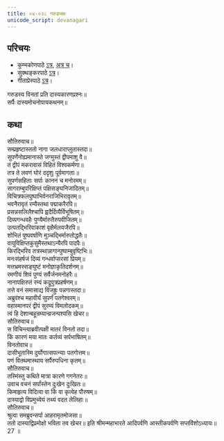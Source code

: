 ```yaml
---  
title: ०४-०२८ गरुडभक्षः
unicode_script: devanagari
---  
```


## परिचयः
- कुम्भकोणपाठे [ऽत्र](https://archive.org/details/mahAbhArata-kumbhakoNam/page/n369), [अत्र च](https://sanskritdocuments.org/mirrors/mahabharata/mbhK/mahabharata-k-01-sa.html)।
- सुक्थङ्करपाठे [ऽत्र](http://bombay.indology.info/mahabharata/text/UD/MBh01.txt)।
- गीताप्रेस्पाठे [ऽत्र](https://archive.org/stream/mahabharata01ramauoft#page/564/mode/2up)।

गरुडस्य विनतां प्रति दास्यकारणप्रश्नः॥  
सर्पैः दास्यमोचनोपायकथनम्॥  

## कथा

सौतिरुवाच॥  
सम्प्रहृष्टास्ततो नागा जलधाराप्लुतास्तदा॥  
सुपर्णेनोह्यमानास्ते जग्मुस्तं द्वीपमाशु वै॥  
तं द्वीपं मकरावासं विहितं विश्वकर्मणा॥  
तत्र ते लवणं घोरं ददृशुः पूर्वमागताः॥  
सुपर्णसहिताः सर्पाः काननं च मनोरमम्॥  
सागराम्बुपरिक्षिप्तं पक्षिसङ्घनिजादितम्॥  
विचित्रफलपुष्पाभिर्वनराजिभिरावृतम्॥  
भवनैरावृतं रम्यैस्तथा पद्माकरैरपि॥  
प्रसन्नसलिलैश्चापि ह्वदैर्दिव्यैर्विभूषितम्॥  
दिव्यगन्धवहैः पुण्यैर्मारुतैरुपवीजितम्॥  
उत्पतद्भिरिवाकाशं वृक्षैर्मलयजैरपि॥  
शोभितं पुष्पवर्षाणि मुञ्चद्भिर्मारुतोद्धतैः॥  
वायुविक्षिप्तकुसुमैस्तथाऽन्यैरपि पादपैः॥  
किरद्भिरिव तत्रस्थान्नागान्पुष्पाम्बुवृष्टिभिः॥  
मनःसंहर्षजं दिव्यं गन्धर्वाप्सरसां प्रियम्॥  
मत्तभ्रमस्सङ्घुष्टं मनोज्ञाकृतिदर्शनम्॥  
रमणीयं शिवं पुण्यं सर्वैर्जनमनोहरैः॥  
नानापक्षिरुतं रम्यं कद्रूपुत्रप्रहर्षणम्॥  
तत्ते वनं समासाद्य विजह्रुः पन्नगास्तदा॥  
अब्रुवंश्च महावीर्यं सुपर्णं पतगेश्वरम्॥  
वहास्मानपरं द्वीपं सुरम्यं विमलोदकम्॥  
त्वं हि देशान्बहून्रम्यान्व्रजन्पश्यसि खेचर॥  
सौतिरुवाच॥  
स विचिन्त्याब्रवीत्पक्षी मातरं विनतो तदा॥  
किं कारणं मया मातः कर्तव्यं सर्पभाषितम्॥  
विनतोवाच॥  
दासीभूतास्मि दुर्योगात्सपत्न्याः पतगोत्तम॥  
पणं वितथमास्थाय सर्पैरुपधिना कृतम्॥  
सौतिरुवाच॥  
तस्मिंस्तु कथिते मात्रा कारणे गगनेतरः॥  
उवाच वचनं सर्पांस्तेन दुःखेन दुःखितः॥  
किमाहृत्य विदित्वा वा किं वा कृत्वेह पौरुषम्॥  
दास्याद्वो विप्रमुच्येयं तथ्यं वदत लेलिहाः॥  
सौतिरुवाच॥  
श्रुत्वा समब्रुवन्सर्पा आहरामृतमोजसा॥  
ततो दास्याद्विप्रमोक्षो भविता तव खेचर॥ इति श्रीमन्महाभारते आदिपर्वणि आस्तीकपर्वणि सप्तविंशोऽध्यायः॥  
27 ॥  

